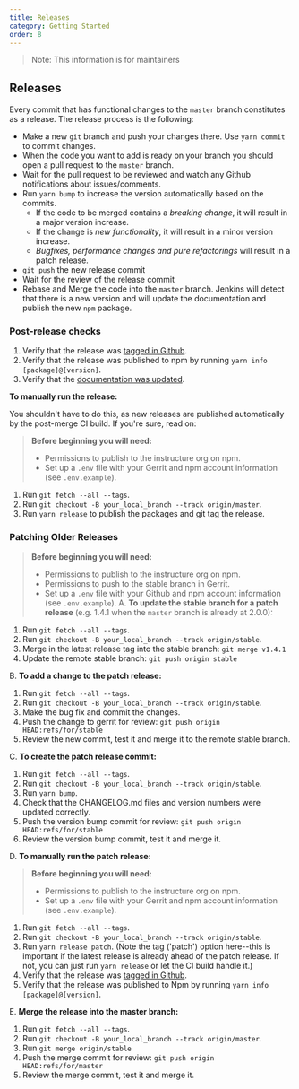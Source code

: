 ```yaml
---
title: Releases
category: Getting Started
order: 8
---
```


> Note: This information is for maintainers

## Releases

Every commit that has functional changes to the `master` branch constitutes as a release. The release process is the following:
- Make a new `git` branch and push your changes there. Use `yarn commit` to commit changes.
- When the code you want to add is ready on your branch you should open a pull request to the `master` branch.
- Wait for the pull request to be reviewed and watch any Github notifications about issues/comments.
- Run `yarn bump` to increase the version automatically based on the commits.
    - If the code to be merged contains a *breaking change*, it will result in a major version increase.
    - If the change is *new functionality*, it will result in a minor version increase.
    - *Bugfixes, performance changes and pure refactorings* will result in a patch release.
- `git push` the new release commit
- Wait for the review of the release commit
- Rebase and Merge the code into the `master` branch. Jenkins will detect that there is a new version and will update the documentation and publish the new `npm` package.

### Post-release checks

1. Verify that the release was [tagged in Github](https://github.com/instructure/instructure-ui/releases).
1. Verify that the release was published to npm by running `yarn info [package]@[version]`.
1. Verify that the [documentation was updated](https://instructure.design/).

__To manually run the release:__

You shouldn't have to do this, as new releases are published automatically by the post-merge CI build. If you're sure, read on:

> __Before beginning you will need:__
> - Permissions to publish to the instructure org on npm.
> - Set up a `.env` file with your Gerrit and npm account information (see `.env.example`).
1. Run `git fetch --all --tags`.
1. Run `git checkout -B your_local_branch --track origin/master`.
1. Run `yarn release` to publish the packages and git tag the release.


### Patching Older Releases

> __Before beginning you will need:__
> - Permissions to publish to the instructure org on npm.
> - Permissions to push to the stable branch in Gerrit.
> - Set up a `.env` file with your Github and npm account information (see `.env.example`).
A. __To update the stable branch for a patch release__ (e.g. 1.4.1 when the `master` branch is already at 2.0.0):

1. Run `git fetch --all --tags`.
1. Run `git checkout -B your_local_branch --track origin/stable`.
1. Merge in the latest release tag into the stable branch: `git merge v1.4.1`
1. Update the remote stable branch: `git push origin stable`

B. __To add a change to the patch release:__

1. Run `git fetch --all --tags`.
1. Run `git checkout -B your_local_branch --track origin/stable`.
1. Make the bug fix and commit the changes.
1. Push the change to gerrit for review: `git push origin HEAD:refs/for/stable`
1. Review the new commit, test it and merge it to the remote stable branch.

C. __To create the patch release commit:__

1. Run `git fetch --all --tags`.
1. Run `git checkout -B your_local_branch --track origin/stable`.
1. Run `yarn bump`.
1. Check that the CHANGELOG.md files and version numbers were updated correctly.
1. Push the version bump commit for review: `git push origin HEAD:refs/for/stable`
1. Review the version bump commit, test it and merge it.

D. __To manually run the patch release:__

> __Before beginning you will need:__
> - Permissions to publish to the instructure org on npm.
> - Set up a `.env` file with your Gerrit and npm account information (see `.env.example`).
1. Run `git fetch --all --tags`.
1. Run `git checkout -B your_local_branch --track origin/stable`.
1. Run `yarn release patch`. (Note the tag ('patch') option here--this is important if the latest release is already ahead of the patch release. If not, you can just run `yarn release` or let the CI build handle it.)
1. Verify that the release was [tagged in Github](https://github.com/instructure/instructure-ui/releases).
1. Verify that the release was published to Npm by running `yarn info [package]@[version]`.

E. __Merge the release into the master branch:__

1. Run `git fetch --all --tags`.
1. Run `git checkout -B your_local_branch --track origin/master`.
1. Run `git merge origin/stable`
1. Push the merge commit for review: `git push origin HEAD:refs/for/master`
1. Review the merge commit, test it and merge it.
